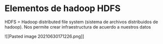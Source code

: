 # Elementos de hadoop HDFS

HDFS = Hadoop distributed file system (sistema de archivos distribuidos de hadoop). Nos permite crear infraestructura de acuerdo a nuestros datos

![[Pasted image 20210630171226.png]]